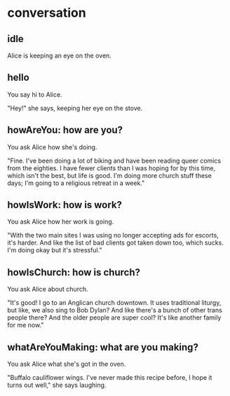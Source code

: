 # conversation

## idle

Alice is keeping an eye on the oven.

## hello

You say hi to Alice.

"Hey!" she says, keeping her eye on the stove.

## howAreYou: how are you?

You ask Alice how she's doing.

"Fine. I've been doing a lot of biking and have been reading queer comics
from the eighties. I have fewer clients than I was hoping for by this time, 
which isn't the best, but life is good. I'm doing more church stuff these days; 
I'm going to a religious retreat in a week."

## howIsWork: how is work?

You ask Alice how her work is going.

"With the two main sites I was using no longer accepting ads for escorts,
it's harder. And like the list of bad clients got taken down too, which
sucks. I'm doing okay but it's stressful."

## howIsChurch: how is church?

You ask Alice about church.

"It's good! I go to an Anglican church downtown. It uses traditional
liturgy, but like, we also sing to Bob Dylan? And like there's a bunch
of other trans people there? And the older people are super cool? It's
like another family for me now."

## whatAreYouMaking: what are you making?

You ask Alice what she's got in the oven.

"Buffalo cauliflower wings. I've never made this recipe before, I hope
it turns out well," she says laughing.